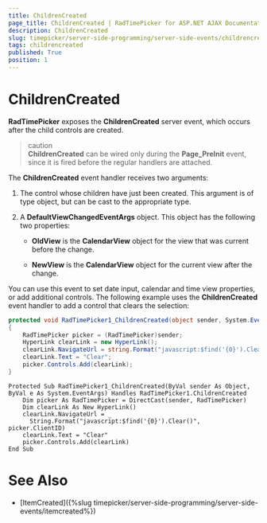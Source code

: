 ```yaml
---
title: ChildrenCreated
page_title: ChildrenCreated | RadTimePicker for ASP.NET AJAX Documentation
description: ChildrenCreated
slug: timepicker/server-side-programming/server-side-events/childrencreated
tags: childrencreated
published: True
position: 1
---
```


# ChildrenCreated



**RadTimePicker** exposes the **ChildrenCreated** server event, which occurs after the child controls are created.

>caution  
**ChildrenCreated** can be wired only during the **Page_PreInit** event, since it is fired before the regular handlers are attached.
>


The **ChildrenCreated** event handler receives two arguments:

1. The control whose children have just been created. This argument is of type object, but can be cast to the appropriate type.

2. A **DefaultViewChangedEventArgs** object. This object has the following two properties:

	* **OldView** is the **CalendarView** object for the view that was current before the change.

	* **NewView** is the **CalendarView** object for the current view after the change.

You can use this event to set date input, calendar and time view properties, or add additional controls. The following example uses the **ChildrenCreated** event handler to add a control that clears the selection:



````C#
protected void RadTimePicker1_ChildrenCreated(object sender, System.EventArgs e)
{
    RadTimePicker picker = (RadTimePicker)sender;
    HyperLink clearLink = new HyperLink();
    clearLink.NavigateUrl = string.Format("javascript:$find('{0}').Clear()", picker.ClientID);
    clearLink.Text = "Clear";
    picker.Controls.Add(clearLink);
}
````
````VB.NET
Protected Sub RadTimePicker1_ChildrenCreated(ByVal sender As Object, ByVal e As System.EventArgs) Handles RadTimePicker1.ChildrenCreated
    Dim picker As RadTimePicker = DirectCast(sender, RadTimePicker)
    Dim clearLink As New HyperLink()
    clearLink.NavigateUrl = _
      String.Format("javascript:$find('{0}').Clear()", picker.ClientID)
    clearLink.Text = "Clear"
    picker.Controls.Add(clearLink)
End Sub
````


# See Also

 * [ItemCreated]({%slug timepicker/server-side-programming/server-side-events/itemcreated%})
